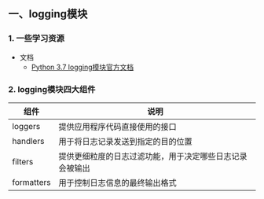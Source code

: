 ## 一、logging模块

### 1. 一些学习资源

- 文档
  - [Python 3.7 logging模块官方文档](https://docs.python.org/3.7/library/logging.config.html)

### 2. logging模块四大组件

| 组件       | 说明                                                     |
| ---------- | -------------------------------------------------------- |
| loggers    | 提供应用程序代码直接使用的接口                           |
| handlers   | 用于将日志记录发送到指定的目的位置                       |
| filters    | 提供更细粒度的日志过滤功能，用于决定哪些日志记录会被输出 |
| formatters | 用于控制日志信息的最终输出格式                           |

